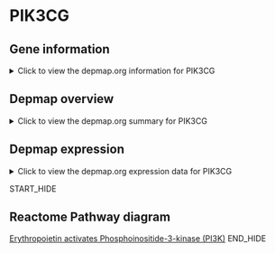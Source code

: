 <h1>PIK3CG</h1>

<h2>Gene information</h2>
<details>
  <summary>Click to view the depmap.org information for PIK3CG</summary>
  <iframe src="https://depmap.org/portal/gene/PIK3CG?tab=about" style="border:none;width:100%;height:800px"></iframe>
</details>

<h2>Depmap overview</h2>
<details>
  <summary>Click to view the depmap.org summary for PIK3CG</summary>
  <iframe src="https://depmap.org/portal/gene/PIK3CG?tab=overview" style="border:none;width:100%;height:800px"></iframe>
</details>

<h2>Depmap expression</h2>
<details>
  <summary>Click to view the depmap.org expression data for PIK3CG</summary>
  <iframe src="https://depmap.org/portal/gene/PIK3CG?tab=characterization" style="border:none;width:100%;height:800px"></iframe>
</details>


START_HIDE
<h2>Reactome Pathway diagram</h2>
<a href="https://reactome.org/PathwayBrowser/#/R-HSA-9027276">Erythropoietin activates Phosphoinositide-3-kinase (PI3K)</a>
END_HIDE


